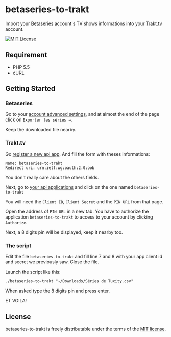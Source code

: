 betaseries-to-trakt
===========

Import your [Betaseries](https://www.betaseries.com) account's TV shows informations into your [Trakt.tv](https://trakt.tv) account.

[![MIT License](http://img.shields.io/badge/license-MIT-blue.svg?style=flat)](http://opensource.org/licenses/MIT)


## Requirement

- PHP 5.5
- cURL


## Getting Started

### Betaseries

Go to your [account advanced settings](https://www.betaseries.com/compte/avance), and at almost the end of the page click on `Exporter les séries →`.

Keep the downloaded file nearby.

### Trakt.tv

Go [register a new api app]( https://trakt.tv/oauth/applications/new). And fill the form with theses informations:

```
Name: betaseries-to-trakt
Redirect uri: urn:ietf:wg:oauth:2.0:oob
```

You don't really care about the others fields.

Next, go to [your api applications](https://trakt.tv/oauth/applications) and click on the one named `betaseries-to-trakt`

You will need the `Client ID`, `Client Secret` and the `PIN URL` from that page.

Open the address of `PIN URL` in a new tab. You have to authorize the application `betaseries-to-trakt` to access to your account by clicking `Authorize`.

Next, a 8 digits pin will be displayed, keep it nearby too.


### The script

Edit the file `betaseries-to-trakt` and fill line 7 and 8 with your app client id and secret we previously saw. Close the file.

Launch the script like this:
```
./betaseries-to-trakt "~/Downloads/Séries de Tuxity.csv"
```

When asked type the 8 digits pin and press enter.

ET VOILA!

## License

betaseries-to-trakt is freely distributable under the terms of the [MIT license](http://opensource.org/licenses/MIT).
